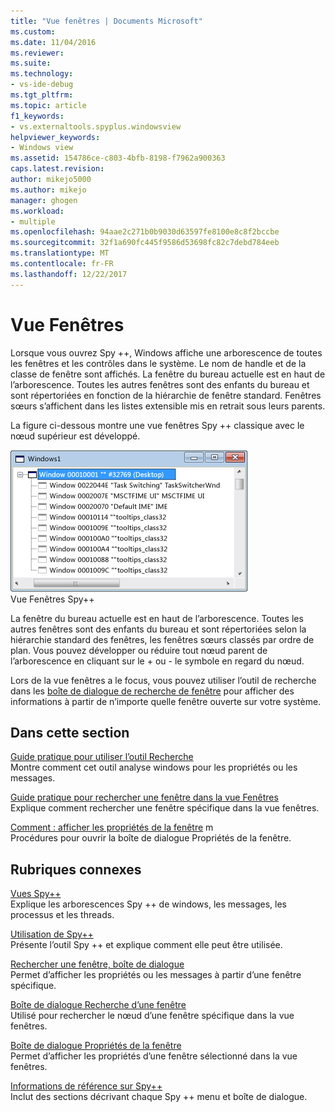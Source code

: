 ```yaml
---
title: "Vue fenêtres | Documents Microsoft"
ms.custom: 
ms.date: 11/04/2016
ms.reviewer: 
ms.suite: 
ms.technology:
- vs-ide-debug
ms.tgt_pltfrm: 
ms.topic: article
f1_keywords:
- vs.externaltools.spyplus.windowsview
helpviewer_keywords:
- Windows view
ms.assetid: 154786ce-c803-4bfb-8198-f7962a900363
caps.latest.revision: 
author: mikejo5000
ms.author: mikejo
manager: ghogen
ms.workload:
- multiple
ms.openlocfilehash: 94aae2c271b0b9030d63597fe8100e8c8f2bccbe
ms.sourcegitcommit: 32f1a690fc445f9586d53698fc82c7debd784eeb
ms.translationtype: MT
ms.contentlocale: fr-FR
ms.lasthandoff: 12/22/2017
---
```

# <a name="windows-view"></a>Vue Fenêtres
Lorsque vous ouvrez Spy ++, Windows affiche une arborescence de toutes les fenêtres et les contrôles dans le système. Le nom de handle et de la classe de fenêtre sont affichés. La fenêtre du bureau actuelle est en haut de l’arborescence. Toutes les autres fenêtres sont des enfants du bureau et sont répertoriées en fonction de la hiérarchie de fenêtre standard. Fenêtres sœurs s’affichent dans les listes extensible mis en retrait sous leurs parents.  
  
 La figure ci-dessous montre une vue fenêtres Spy ++ classique avec le nœud supérieur est développé.  
  
 ![Spy &#43; &#43; Vue fenêtres](../debugger/media/spy--_windowsview.png "Spy ++ _WindowsView")  
Vue Fenêtres Spy++  
  
 La fenêtre du bureau actuelle est en haut de l’arborescence. Toutes les autres fenêtres sont des enfants du bureau et sont répertoriées selon la hiérarchie standard des fenêtres, les fenêtres sœurs classés par ordre de plan. Vous pouvez développer ou réduire tout nœud parent de l’arborescence en cliquant sur le + ou - le symbole en regard du nœud.  
  
 Lors de la vue fenêtres a le focus, vous pouvez utiliser l’outil de recherche dans les [boîte de dialogue de recherche de fenêtre](../debugger/window-search-dialog-box.md) pour afficher des informations à partir de n’importe quelle fenêtre ouverte sur votre système.  
  
## <a name="in-this-section"></a>Dans cette section  
 [Guide pratique pour utiliser l’outil Recherche](../debugger/how-to-use-the-finder-tool.md)  
 Montre comment cet outil analyse windows pour les propriétés ou les messages.  
  
 [Guide pratique pour rechercher une fenêtre dans la vue Fenêtres](../debugger/how-to-search-for-a-window-in-windows-view.md)  
 Explique comment rechercher une fenêtre spécifique dans la vue fenêtres.  
  
 [Comment : afficher les propriétés de la fenêtre](../debugger/how-to-display-window-properties.md) m  
 Procédures pour ouvrir la boîte de dialogue Propriétés de la fenêtre.  
  
## <a name="related-sections"></a>Rubriques connexes  
 [Vues Spy++](../debugger/spy-increment-views.md)  
 Explique les arborescences Spy ++ de windows, les messages, les processus et les threads.  
  
 [Utilisation de Spy++](../debugger/using-spy-increment.md)  
 Présente l’outil Spy ++ et explique comment elle peut être utilisée.  
  
 [Rechercher une fenêtre, boîte de dialogue](../debugger/find-window-dialog-box.md)  
 Permet d’afficher les propriétés ou les messages à partir d’une fenêtre spécifique.  
  
 [Boîte de dialogue Recherche d’une fenêtre](../debugger/window-search-dialog-box.md)  
 Utilisé pour rechercher le nœud d’une fenêtre spécifique dans la vue fenêtres.  
  
 [Boîte de dialogue Propriétés de la fenêtre](../debugger/window-properties-dialog-box.md)  
 Permet d’afficher les propriétés d’une fenêtre sélectionné dans la vue fenêtres.  
  
 [Informations de référence sur Spy++](../debugger/spy-increment-reference.md)  
 Inclut des sections décrivant chaque Spy ++ menu et boîte de dialogue.